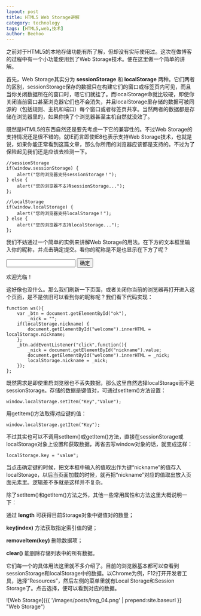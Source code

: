 ```yaml
---
layout: post
title: HTML5 Web Storage讲解
category: technology
tags: [HTML5,web,技术]
author: Beehoo
---
```


之前对于HTML5的本地存储功能有所了解，但却没有实际使用过。这次在做博客的过程中有一个小功能使用到了Web Storage技术。便在这里做一个简单的讲解。

首先，Web Storage其实分为 __sessionStorage__ 和 __localStorage__ 两种。它们两者的区别，sessionStorage保存的数据只在构建它们的窗口或标签页内可见，而且当你关闭数据所在的窗口时，嗯它们就挂了。而localStorage命就比较硬，即使你关闭当前窗口甚至浏览器它们也不会消失，并且localStorage里存储的数据可被同源的（包括规则、主机和端口）每个窗口或者标签页共享。当然两者的数据都是存储在浏览器里的，如果你换了个浏览器甚至主机自然就没效了。

既然是HTML5的东西自然还是要先考虑一下它的兼容性的。不过Web Storage的支持情况还是很不错的。就IE而言即使IE8也表示支持Web Storage技术，也就是说，如果你能正常看到这篇文章，那么你所用的浏览器应该都是支持的。不过为了保险起见我们还是应该去检测一下。
	
	//sessionStorage
	if(window.sessionStorage) {
		alert("您的浏览器支持sessionStorage！");
	} else {
		alert("您的浏览器不支持sessionStorage...");
	};

	//localStorage
	if(window.localStorage) {
		alert("您的浏览器支持localStorage！");
	} else {
		alert("您的浏览器不支持localStorage...");
	};

我们不妨通过一个简单的实例来讲解Web Storage的用法。在下方的文本框里输入你的昵称，并点击确定提交。看你的昵称是不是也显示在下方了呢？

<input id="nickname" type="text">
<button id="ok">确定</button>

欢迎光临！<span id="welcome"></span>

这好像也没什么。那么我们刷新一下页面，或者关闭你当前的浏览器再打开进入这个页面，是不是依旧可以看到你的昵称呢？我们看下代码实现：

	function ws(){
		var _btn = document.getElementById("ok"),
			_nick = "";
		if(localStorage.nickname) {
			document.getElementById("welcome").innerHTML = localStorage.nickname;
		};
		_btn.addEventListener("click",function(){
			_nick = document.getElementById("nickname").value;
			document.getElementById("welcome").innerHTML = _nick;
			localStorage.nickname = _nick;
		});
	};

既然需求是即使重启浏览器也不丢失数据，那么这里自然选择localStorage而不是sessionStorage。存储的数据是键值对，可通过setItem()方法设置：

	window.localStorage.setItem("Key","Value");

用getItem()方法取得对应键的值：

	window.localStorage.getItem("Key");

不过其实也可以不调用setItem()或getItem()方法，直接在sessionStorage或localStorage对象上设置和获取数据，再省去写window对象的话，就变成这样：

	localStorage.key = "value";

当点击确定键的时候，把文本框中输入的值取出作为键“nickname”的值存入localStorage，以后当页面加载的时候，就再把“nickname”对应的值取出放入页面元素里。逻辑差不多就是这样并不复杂。

除了setItem()和getItem()方法之外，其他一些常用属性和方法这里大概说明一下：

通过 __length__ 可获得目前Storage对象中键值对的数量；

__key(index)__ 方法获取指定索引值的键；

__removeItem(key)__ 删除数据项；

__clear()__ 能删除存储列表中的所有数据。

它们每一个的具体用法这里就不多介绍了。目前的浏览器基本都可以查看到sessionStorage和localStorage中的数据。以Chrome为例，F12打开开发者工具，选择“Resources”，然后左侧的菜单里就有Local Storage和Session Storage了。点击选择，便可以看到对应的数据。

![Web Storage]({{ '/images/posts/img_04.png' | prepend:site.baseurl }} "Web Storage")

<script>
	function ws(){
		var _btn = document.getElementById("ok"),
			_nick = "";
		if(window.localStorage) {
			if(localStorage.nickname) {
				document.getElementById("welcome").innerHTML = localStorage.nickname;
			};
			_btn.addEventListener("click",function(){
				_nick = document.getElementById("nickname").value;
				document.getElementById("welcome").innerHTML = _nick;
				localStorage.nickname = _nick;
			});
		} else {
			alert("您的浏览器不支持localStorage..");
		};
	};

	window.onload = function(){
		ws();
	};
</script>

